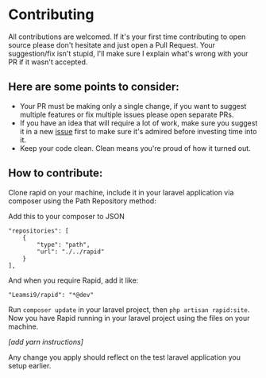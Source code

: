 # Contributing

All contributions are welcomed. If it's your first time contributing to open source please don't hesitate and just open a Pull Request. Your suggestion/fix isn't stupid, I'll make sure I explain what's wrong with your PR if it wasn't accepted.

## Here are some points to consider:

- Your PR must be making only a single change, if you want to suggest multiple features or fix multiple issues please open separate PRs.
- If you have an idea that will require a lot of work, make sure you suggest it in a new [issue](https://github.com/Leamsi9/laravel-rapid/issues) first to make sure it's admired before investing time into it.
- Keep your code clean. Clean means you're proud of how it turned out.

## How to contribute:

Clone rapid on your machine, include it in your laravel application via composer using the Path Repository method:

Add this to your composer to JSON

```
"repositories": [
    {
        "type": "path",
        "url": "./../rapid"
    }
],
```

And when you require Rapid, add it like:

```
"Leamsi9/rapid": "*@dev"
```

Run `composer update` in your laravel project, then `php artisan rapid:site`. Now you have Rapid running in your laravel project using the files on your machine.

*[add yarn instructions]*


Any change you apply should reflect on the test laravel application you setup earlier.
